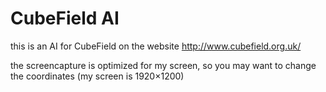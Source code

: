 # CubeField AI
this is an AI for CubeField on the website http://www.cubefield.org.uk/

the screencapture is optimized for my screen, so you may want to change the coordinates (my screen is 1920×1200)
